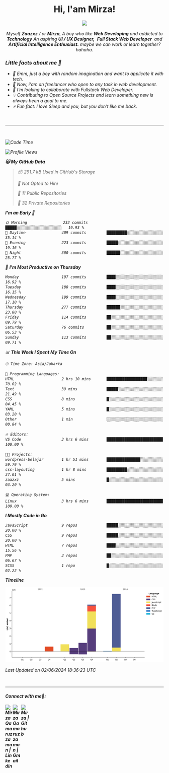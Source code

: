 <h1 align="center">Hi, I'am Mirza!</h1>
<p align="center">
  <a href="https://github.com/Ratheshan03/readme-typing-svg"><img src="https://readme-typing-svg.herokuapp.com?lines=UI+/+UX+Designer;Full+Stack+Web+Developer;IT+Enthusiast;Artificial+Intelligence+Addicted;&center=true&width=500&height=50"></a>
</p>

<p align="center">
  <em>
    Myself <b>Zaazxz</b> / or <b>Mirza</b>, A boy who like <b>Web Developing</b> and addicted to <b>Technology</b>
    An aspiring <b>UI / UX Designer,</b>&nbsp; <b>Full Stack Web Developer</b>&nbsp; and <b> Artificial Intelligence Enthusiast.</b> maybe we can work or learn together? hahaha.
  <br>
</p>

<h3>Little facts about me 🧑</h3>

- 🧞 Emm, just a boy with random imagination and want to applicate it with tech.
- 🔭 Now, i'am an freelancer who open to any task in web development.
- 👯 I’m looking to collaborate with Fullstack Web Developer.
- 💡 Contributing to Open Source Projects and learn something new is always been a goal to me.
- ⚡ Fun fact: I love Sleep and you, but you don't like me back.
<br>

---

<br>

<!--START_SECTION:waka-->
![Code Time](http://img.shields.io/badge/Code%20Time-693%20hrs%2039%20mins-blue)

![Profile Views](http://img.shields.io/badge/Profile%20Views-131-blue)

**🐱 My GitHub Data** 

> 📦 291.7 kB Used in GitHub's Storage 
 > 
> 🚫 Not Opted to Hire
 > 
> 📜 11 Public Repositories 
 > 
> 🔑 32 Private Repositories 
 > 
**I'm an Early 🐤** 

```text
🌞 Morning                232 commits         █████░░░░░░░░░░░░░░░░░░░░   19.93 % 
🌆 Daytime                409 commits         █████████░░░░░░░░░░░░░░░░   35.14 % 
🌃 Evening                223 commits         █████░░░░░░░░░░░░░░░░░░░░   19.16 % 
🌙 Night                  300 commits         ██████░░░░░░░░░░░░░░░░░░░   25.77 % 
```
📅 **I'm Most Productive on Thursday** 

```text
Monday                   197 commits         ████░░░░░░░░░░░░░░░░░░░░░   16.92 % 
Tuesday                  188 commits         ████░░░░░░░░░░░░░░░░░░░░░   16.15 % 
Wednesday                199 commits         ████░░░░░░░░░░░░░░░░░░░░░   17.10 % 
Thursday                 277 commits         ██████░░░░░░░░░░░░░░░░░░░   23.80 % 
Friday                   114 commits         ██░░░░░░░░░░░░░░░░░░░░░░░   09.79 % 
Saturday                 76 commits          ██░░░░░░░░░░░░░░░░░░░░░░░   06.53 % 
Sunday                   113 commits         ██░░░░░░░░░░░░░░░░░░░░░░░   09.71 % 
```


📊 **This Week I Spent My Time On** 

```text
🕑︎ Time Zone: Asia/Jakarta

💬 Programming Languages: 
HTML                     2 hrs 10 mins       ██████████████████░░░░░░░   70.02 % 
Text                     39 mins             █████░░░░░░░░░░░░░░░░░░░░   21.49 % 
CSS                      8 mins              █░░░░░░░░░░░░░░░░░░░░░░░░   04.45 % 
YAML                     5 mins              █░░░░░░░░░░░░░░░░░░░░░░░░   03.20 % 
Other                    1 min               ░░░░░░░░░░░░░░░░░░░░░░░░░   00.84 % 

🔥 Editors: 
VS Code                  3 hrs 6 mins        █████████████████████████   100.00 % 

🐱‍💻 Projects: 
wordpress-belajar        1 hr 51 mins        ███████████████░░░░░░░░░░   59.79 % 
css-layouting            1 hr 8 mins         █████████░░░░░░░░░░░░░░░░   37.01 % 
zaazxz                   5 mins              █░░░░░░░░░░░░░░░░░░░░░░░░   03.20 % 

💻 Operating System: 
Linux                    3 hrs 6 mins        █████████████████████████   100.00 % 
```

**I Mostly Code in Go** 

```text
JavaScript               9 repos             █████░░░░░░░░░░░░░░░░░░░░   20.00 % 
CSS                      9 repos             █████░░░░░░░░░░░░░░░░░░░░   20.00 % 
HTML                     7 repos             ████░░░░░░░░░░░░░░░░░░░░░   15.56 % 
PHP                      3 repos             ██░░░░░░░░░░░░░░░░░░░░░░░   06.67 % 
SCSS                     1 repo              █░░░░░░░░░░░░░░░░░░░░░░░░   02.22 % 
```



**Timeline**

![Lines of Code chart](https://raw.githubusercontent.com/zaazxz/zaazxz/main/assets/bar_graph.png)


 Last Updated on 02/06/2024 18:36:23 UTC
<!--END_SECTION:waka-->

<br>

---

<h4> Connect with me🤝: <h4>
  </hr>
  <a href="https://www.linkedin.com/in/mirzaqamaruzzaman18/">
   <img align="left" alt=" Mirza Qamaruzzaman | Linkedin" width="24px" src="https://www.vectorlogo.zone/logos/linkedin/linkedin-icon.svg" />
  </a>
  <a href="mailto:mirzaqamaruzzaman18@gmail.com">
    <img align="left" alt=" Mirza Qamaruzzaman | Gmail" width="26px" src="https://www.vectorlogo.zone/logos/gmail/gmail-icon.svg" />
  </a>
   <a href="https://github.com/zaazxz">
    <img align="left" alt=" Mirza | Github" width="26px" src="https://www.vectorlogo.zone/logos/github/github-tile.svg" />
  </a>
  <br>
